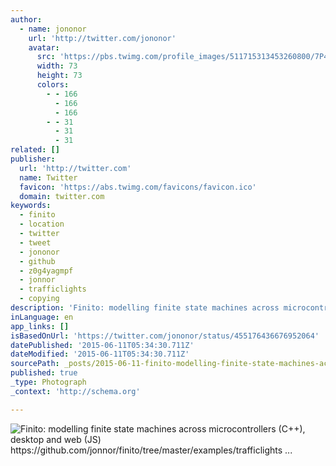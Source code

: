```yaml
---
author:
  - name: jononor
    url: 'http://twitter.com/jononor'
    avatar:
      src: 'https://pbs.twimg.com/profile_images/511715313453260800/7P4ui2rr_bigger.jpeg'
      width: 73
      height: 73
      colors:
        - - 166
          - 166
          - 166
        - - 31
          - 31
          - 31
related: []
publisher:
  url: 'http://twitter.com'
  name: Twitter
  favicon: 'https://abs.twimg.com/favicons/favicon.ico'
  domain: twitter.com
keywords:
  - finito
  - location
  - twitter
  - tweet
  - jononor
  - github
  - z0g4yagmpf
  - jonnor
  - trafficlights
  - copying
description: 'Finito: modelling finite state machines across microcontrollers (C++), desktop and web (JS) https://github.com/jonnor/finito/tree/master/examples/trafficlights ...'
inLanguage: en
app_links: []
isBasedOnUrl: 'https://twitter.com/jononor/status/455176436676952064'
datePublished: '2015-06-11T05:34:30.711Z'
dateModified: '2015-06-11T05:34:30.711Z'
sourcePath: _posts/2015-06-11-finito-modelling-finite-state-machines-across-microcontroll.md
published: true
_type: Photograph
_context: 'http://schema.org'

---
```

![Finito&colon; modelling finite state machines across microcontrollers &lpar;C&plus;&plus;&rpar;&comma; desktop and web &lpar;JS&rpar; https&colon;&sol;&sol;github&period;com&sol;jonnor&sol;finito&sol;tree&sol;master&sol;examples&sol;trafficlights &period;&period;&period;](https://pbs.twimg.com/media/BlEcjrrCAAEiZAq.png:large)